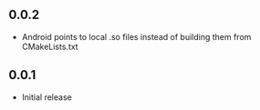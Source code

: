 ## 0.0.2

* Android points to local .so files instead of building them from CMakeLists.txt

## 0.0.1

* Initial release
